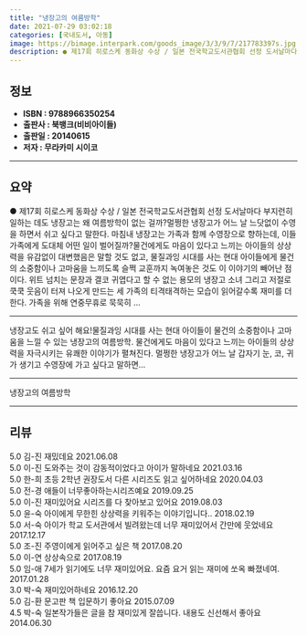 ```yaml
---
title: "냉장고의 여름방학"
date: 2021-07-29 03:02:18
categories: [국내도서, 아동]
image: https://bimage.interpark.com/goods_image/3/3/9/7/217783397s.jpg
description: ● 제17회 히로스케 동화상 수상 / 일본 전국학교도서관협회 선정 도서날마다 부지런히 일하는 데도 냉장고는 왜 여름방학이 없는 걸까?멀쩡한 냉장고가 어느 날 느닷없이 수영을 하면서 쉬고 싶다고 말한다. 마침내 냉장고는 가족과 함께 수영장으로 향하는데, 이들 가족에게 도대체 어떤 일이 벌
---
```


## **정보**

- **ISBN : 9788966350254**
- **출판사 : 북뱅크(비비아이들)**
- **출판일 : 20140615**
- **저자 : 무라카미 시이코**

------



## **요약**

● 제17회 히로스케 동화상 수상 / 일본 전국학교도서관협회 선정 도서날마다 부지런히 일하는 데도 냉장고는 왜 여름방학이 없는 걸까?멀쩡한 냉장고가 어느 날 느닷없이 수영을 하면서 쉬고 싶다고 말한다. 마침내 냉장고는 가족과 함께 수영장으로 향하는데, 이들 가족에게 도대체 어떤 일이 벌어질까?물건에게도 마음이 있다고 느끼는 아이들의 상상력을 유감없이 대변했음은 말할 것도 없고, 물질과잉 시대를 사는 현대 아이들에게 물건의 소중함이나 고마움을 느끼도록 슬쩍 교훈까지 녹여놓은 것도 이 이야기의 빼어난 점이다. 위트 넘치는 문장과 결코 귀엽다고 할 수 없는 용모의 냉장고 소녀 그리고 저절로 쿡쿡 웃음이 터져 나오게 만드는 세 가족의 티격태격하는 모습이 읽어갈수록 재미를 더한다. 가족을 위해 연중무휴로 묵묵히 ...

------

냉장고도 쉬고 싶어 해요!물질과잉 시대를 사는 현대 아이들이 물건의 소중함이나 고마움을 느낄 수 있는 냉장고의 여름방학. 물건에게도 마음이 있다고 느끼는 아이들의 상상력을 자극시키는 유쾌한 이야기가 펼쳐진다. 멀쩡한 냉장고가 어느 날 갑자기 눈, 코, 귀가 생기고 수영장에 가고 싶다고 말하면... 

------


냉장고의 여름방학 

------


## **리뷰** 

5.0 김-진 재밌데요  2021.06.08 <br/>5.0 이-진 도와주는 것이 감동적이었다고 아이가 말하네요 2021.03.16 <br/>5.0 한-희 초등 2학년 권장도서
다른 시리즈도 읽고 싶어하네요 2020.04.03 <br/>5.0 전-경 애들이 너무좋아하는시리즈예요 2019.09.25 <br/>5.0 이-진 재미있어요 시리즈를 다 찾아보고 있어요 2019.08.03 <br/>5.0 윤-숙 아이에게 무한힌 상상력을 키워주는 이야기입니다.. 2018.02.19 <br/>5.0 서-숙 아이가 학교 도서관에서 빌려왔는데 너무 재미있어서 간만에 웃었네요   2017.12.17 <br/>5.0 조-진 주영이에게 읽어주고 싶은 책 2017.08.20 <br/>5.0 이-연 상상속으로 2017.08.19 <br/>5.0 임-애 7세가 읽기에도 너무 재미있어요.
요즘 요거 읽는 재미에 쏘옥 빠졌네여. 2017.01.28 <br/>3.0 박-숙 재미있어하네요 2016.12.20 <br/>5.0 김-환 문고판 책 입문하기 좋아요  2015.07.09 <br/>4.5 박-숙 일본작가들은 글을 참 재미있게 잘씁니다.  내용도 신선해서 좋아요 2014.06.30 <br/>